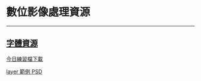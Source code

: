 # 數位影像處理資源
---
## [字體資源](font-resources.md)

<a download="newjeans" href="https://dip.project.solmag.tw/i/newjeans.png">今日練習檔下載</a>

<a href="https://dip.project.solmag.tw/layer.psd" download>layer 範例 PSD</a>
